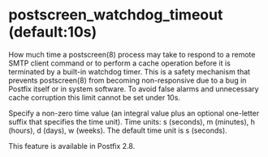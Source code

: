 # postscreen_watchdog_timeout (default:10s) 

 How much time a postscreen(8) process may take to respond to
a remote SMTP client command or to perform a cache operation before it
is terminated by a built-in watchdog timer.  This is a safety
mechanism that prevents postscreen(8) from becoming non-responsive
due to a bug in Postfix itself or in system software.  To avoid
false alarms and unnecessary cache corruption this limit cannot be
set under 10s.  

 Specify a non-zero time value (an integral value plus an optional
one-letter suffix that specifies the time unit).  Time units: s
(seconds), m (minutes), h (hours), d (days), w (weeks).
The default time unit is s (seconds).  

 This feature is available in Postfix 2.8.  


